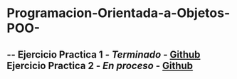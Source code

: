 # Programacion-Orientada-a-Objetos-POO-
--
**Ejercicio Practica 1** - *Terminado* - [Github](https://github.com/SolidusStrange/Programacion-Orientada-a-Objetos-POO-/tree/main/EjercicioPractica1Libreria)  
**Ejercicio Practica 2** - *En proceso* - [Github](https://github.com/SolidusStrange/Programacion-Orientada-a-Objetos-POO-/tree/main/EjercicioPractica2Videoteca)  
--
